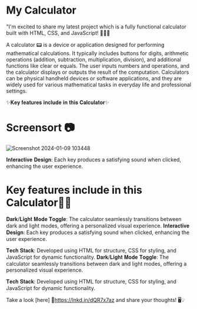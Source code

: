 # My Calculator
"I'm excited to share my latest project which is a fully functional calculator built with HTML, CSS, and JavaScript! 🚀🌐✨

A calculator 📟 is a device or application designed for performing mathematical calculations. It typically includes buttons for digits, arithmetic operations (addition, subtraction, multiplication, division), and additional functions like clear or equals. 
The user inputs numbers and operations, and the calculator displays or outputs the result of the computation. Calculators can be physical handheld devices or software applications, and they are widely used for various mathematical tasks in everyday life and professional settings.

✨𝐊𝐞𝐲 𝐟𝐞𝐚𝐭𝐮𝐫𝐞𝐬 𝐢𝐧𝐜𝐥𝐮𝐝𝐞 𝐢𝐧 𝐭𝐡𝐢𝐬 𝐂𝐚𝐥𝐜𝐮𝐥𝐚𝐭𝐨𝐫✨
# Screensort 📷
![Screenshot 2024-01-09 103448](https://github.com/Varunyadavgithub/My-Calculator/assets/134674472/7c148b8f-c6fb-4f79-a663-63bf1763fc78)

𝐈𝐧𝐭𝐞𝐫𝐚𝐜𝐭𝐢𝐯𝐞 𝐃𝐞𝐬𝐢𝐠𝐧: Each key produces a satisfying sound when clicked, enhancing the user experience.
# Key features include in this Calculator💁✨

𝐃𝐚𝐫𝐤/𝐋𝐢𝐠𝐡𝐭 𝐌𝐨𝐝𝐞 𝐓𝐨𝐠𝐠𝐥𝐞: The calculator seamlessly transitions between dark and light modes, offering a personalized visual experience.
𝐈𝐧𝐭𝐞𝐫𝐚𝐜𝐭𝐢𝐯𝐞 𝐃𝐞𝐬𝐢𝐠𝐧: Each key produces a satisfying sound when clicked, enhancing the user experience.<br>

𝐓𝐞𝐜𝐡 𝐒𝐭𝐚𝐜𝐤: Developed using HTML for structure, CSS for styling, and JavaScript for dynamic functionality.
𝐃𝐚𝐫𝐤/𝐋𝐢𝐠𝐡𝐭 𝐌𝐨𝐝𝐞 𝐓𝐨𝐠𝐠𝐥𝐞: The calculator seamlessly transitions between dark and light modes, offering a personalized visual experience.<br>

𝐓𝐞𝐜𝐡 𝐒𝐭𝐚𝐜𝐤: Developed using HTML for structure, CSS for styling, and JavaScript for dynamic functionality.<br>


 Take a look [here] 🔗https://lnkd.in/dQR7x7az
 and share your thoughts! 🖥️💡 
